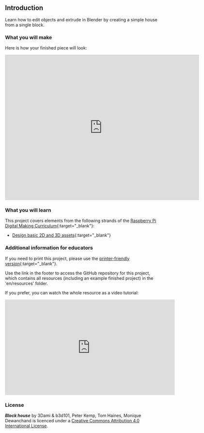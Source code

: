 ## Introduction

Learn how to edit objects and extrude in Blender by creating a simple house from a single block.

### What you will make

Here is how your finished piece will look:

<div class="sketchfab-embed-wrapper"><iframe width="640" height="480" src="https://sketchfab.com/models/79f08731ff7848f48e09fbe473ee563b/embed" frameborder="0" allowvr allowfullscreen mozallowfullscreen="true" webkitallowfullscreen="true" onmousewheel=""></iframe>
</div>

### What you will learn

This project covers elements from the following strands of the [Raspberry Pi Digital Making Curriculum](http://rpf.io/curriculum){:target="_blank"}:

+ [Design basic 2D and 3D assets](https://curriculum.raspberrypi.org/design/creator/){:target="_blank"}


### Additional information for educators

If you need to print this project, please use the [printer-friendly version](https://projects.raspberrypi.org/en/projects/project-name/print){:target="_blank"}.

Use the link in the footer to access the GitHub repository for this project, which contains all resources (including an example finished project) in the 'en/resources' folder.

If you prefer, you can watch the whole resource as a video tutorial:

<iframe width="560" height="315" src="https://www.youtube.com/embed/y03UuIgH3F4?rel=0" frameborder="0" allowfullscreen></iframe>

### License

***Block house*** by 3Dami & b3d101, Peter Kemp, Tom Haines, Monique Dewanchand is licenced under a [Creative Commons Attribution 4.0 International License](http://creativecommons.org/licenses/by-sa/4.0/).
